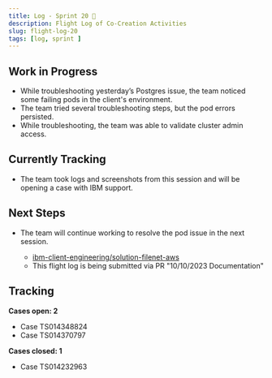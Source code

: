 ```yaml
---
title: Log - Sprint 20 🛫
description: Flight Log of Co-Creation Activities
slug: flight-log-20
tags: [log, sprint ]
---
```


## Work in Progress
- While troubleshooting yesterday’s Postgres issue, the team noticed some failing pods in the client's environment.
- The team tried several troubleshooting steps, but the pod errors persisted.
- While troubleshooting, the team was able to validate cluster admin access.
## Currently Tracking
- The team took logs and screenshots from this session and will be opening a case with IBM support.
## Next Steps
- The team will continue working to resolve the pod issue in the next session.
  
    - [ibm-client-engineering/solution-filenet-aws](https://trello.com/c/o1nc3JXp/1-cluster-and-database-troubleshooting)
    - This flight log is being submitted via PR "10/10/2023 Documentation"

## Tracking
**Cases open: 2**
  - Case TS014348824
  - Case TS014370797
  
**Cases closed: 1**
  - Case TS014232963